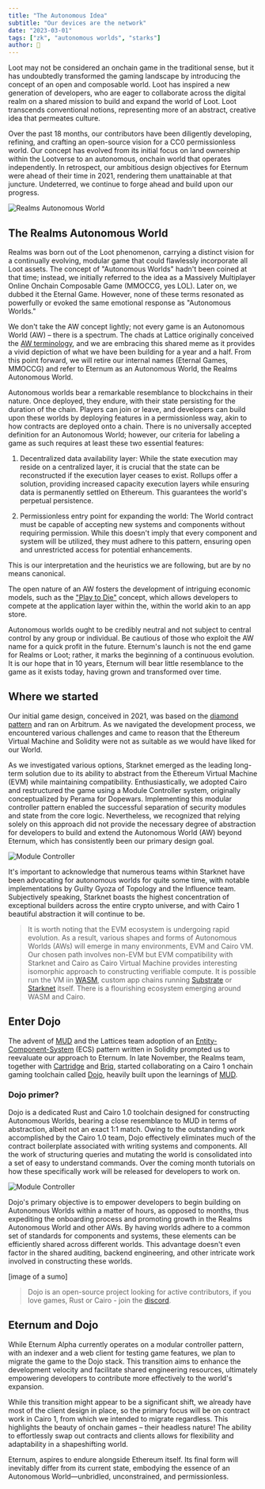 ```yaml
---
title: "The Autonomous Idea"
subtitle: "Our devices are the network"
date: "2023-03-01"
tags: ["zk", "autonomous worlds", "starks"]
author: 🍞
---
```


Loot may not be considered an onchain game in the traditional sense, but it has undoubtedly transformed the gaming landscape by introducing the concept of an open and composable world. Loot has inspired a new generation of developers, who are eager to collaborate across the digital realm on a shared mission to build and expand the world of Loot. Loot transcends conventional notions, representing more of an abstract, creative idea that permeates culture.

Over the past 18 months, our contributors have been diligently developing, refining, and crafting an open-source vision for a CC0 permissionless world. Our concept has evolved from its initial focus on land ownership within the Lootverse to an autonomous, onchain world that operates independently. In retrospect, our ambitious design objectives for Eternum were ahead of their time in 2021, rendering them unattainable at that juncture. Undeterred, we continue to forge ahead and build upon our progress.

![Realms Autonomous World](/images/raw.png)

## The Realms Autonomous World

Realms was born out of the Loot phenomenon, carrying a distinct vision for a continually evolving, modular game that could flawlessly incorporate all Loot assets. The concept of "Autonomous Worlds" hadn't been coined at that time; instead, we initially referred to the idea as a Massively Multiplayer Online Onchain Composable Game (MMOCCG, yes LOL). Later on, we dubbed it the Eternal Game. However, none of these terms resonated as powerfully or evoked the same emotional response as "Autonomous Worlds."

We don't take the AW concept lightly; not every game is an Autonomous World (AW) – there is a spectrum. The chads at Lattice originally conceived the [AW terminology](https://lattice.xyz/blog/mud-an-engine-for-autonomous-worlds), and we are embracing this shared meme as it provides a vivid depiction of what we have been building for a year and a half. From this point forward, we will retire our internal names (Eternal Games, MMOCCG) and refer to Eternum as an Autonomous World, the Realms Autonomous World.

Autonomous worlds bear a remarkable resemblance to blockchains in their nature. Once deployed, they endure, with their state persisting for the duration of the chain. Players can join or leave, and developers can build upon these worlds by deploying features in a permissionless way, akin to how contracts are deployed onto a chain. There is no universally accepted definition for an Autonomous World; however, our criteria for labeling a game as such requires at least these two essential features:

1. Decentralized data availability layer: While the state execution may reside on a centralized layer, it is crucial that the state can be reconstructed if the execution layer ceases to exist. Rollups offer a solution, providing increased capacity execution layers while ensuring data is permanently settled on Ethereum. This guarantees the world's perpetual persistence.

2. Permissionless entry point for expanding the world: The World contract must be capable of accepting new systems and components without requiring permission. While this doesn't imply that every component and system will be utilized, they must adhere to this pattern, ensuring open and unrestricted access for potential enhancements.

This is our interpretation and the heuristics we are following, but are by no means canonical.

The open nature of an AW fosters the development of intriguing economic models, such as the ["Play to Die"](https://loaf.coffee/posts/economic-hyperstructures) concept, which allows developers to compete at the application layer within the, within the world akin to an app store.

Autonomous worlds ought to be credibly neutral and not subject to central control by any group or individual. Be cautious of those who exploit the AW name for a quick profit in the future. Eternum's launch is not the end game for Realms or Loot; rather, it marks the beginning of a continuous evolution. It is our hope that in 10 years, Eternum will bear little resemblance to the game as it exists today, having grown and transformed over time.

## Where we started

Our initial game design, conceived in 2021, was based on the [diamond pattern](https://eips.ethereum.org/EIPS/eip-2535) and ran on Arbitrum. As we navigated the development process, we encountered various challenges and came to reason that the Ethereum Virtual Machine and Solidity were not as suitable as we would have liked for our World.

As we investigated various options, Starknet emerged as the leading long-term solution due to its ability to abstract from the Ethereum Virtual Machine (EVM) while maintaining compatibility. Enthusiastically, we adopted Cairo and restructured the game using a Module Controller system, originally conceptualized by Perama for Dopewars. Implementing this modular controller pattern enabled the successful separation of security modules and state from the core logic. Nevertheless, we recognized that relying solely on this approach did not provide the necessary degree of abstraction for developers to build and extend the Autonomous World (AW) beyond Eternum, which has consistently been our primary design goal.

![Module Controller](/images/MC.png)

It's important to acknowledge that numerous teams within Starknet have been advocating for autonomous worlds for quite some time, with notable implementations by Guilty Gyoza of Topology and the Influence team. Subjectively speaking, Starknet boasts the highest concentration of exceptional builders across the entire crypto universe, and with Cairo 1 beautiful abstraction it will continue to be.

> It is worth noting that the EVM ecosystem is undergoing rapid evolution. As a result, various shapes and forms of Autonomous Worlds (AWs) will emerge in many environments, EVM and Cairo VM. Our chosen path involves non-EVM but EVM compatibility with Starknet and Cairo as Cairo Virtual Machine provides interesting isomorphic approach to constructing verifiable compute. It is possible run the VM iin [WASM](https://github.com/lambdaclass/cairo-rs#webassembly-demo), custom app chains running [Substrate](https://github.com/keep-starknet-strange/madara) or [Starknet](https://www.starknet.io/en) itself. There is a flourishing ecosystem emerging around WASM and Cairo.

## Enter Dojo

The advent of [MUD](https://mud.dev/) and the Lattices team adoption of an [Entity-Component-System](https://github.com/SanderMertens/ecs-faq) (ECS) pattern written in Solidity prompted us to reevaluate our approach to Eternum. In late November, the Realms team, together with [Cartridge](https://cartridge.gg/) and [Briq](https://briq.construction/), started collaborating on a Cairo 1 onchain gaming toolchain called [Dojo](https://github.com/dojoengine/dojo), heavily built upon the learnings of [MUD](https://mud.dev/).

### Dojo primer?

Dojo is a dedicated Rust and Cairo 1.0 toolchain designed for constructing Autonomous Worlds, bearing a close resemblance to MUD in terms of abstraction, albeit not an exact 1:1 match. Owing to the outstanding work accomplished by the Cairo 1.0 team, Dojo effectively eliminates much of the contract boilerplate associated with writing systems and components. All the work of structuring queries and mutating the world is consolidated into a set of easy to understand commands. Over the coming month tutorials on how these specifically work will be released for developers to work on.

![Module Controller](/images/ECS.png)

Dojo's primary objective is to empower developers to begin building on Autonomous Worlds within a matter of hours, as opposed to months, thus expediting the onboarding process and promoting growth in the Realms Autonomous World and other AWs. By having worlds adhere to a common set of standards for components and systems, these elements can be efficiently shared across different worlds. This advantage doesn't even factor in the shared auditing, backend engineering, and other intricate work involved in constructing these worlds.

[image of a sumo]

> Dojo is an open-source project looking for active contributors, if you love games, Rust or Cairo - join the [discord](https://discord.gg/GFfYbRuXtZ).

## Eternum and Dojo

While Eternum Alpha currently operates on a modular controller pattern, with an indexer and a web client for testing game features, we plan to migrate the game to the Dojo stack. This transition aims to enhance the development velocity and facilitate shared engineering resources, ultimately empowering developers to contribute more effectively to the world's expansion.

While this transition might appear to be a significant shift, we already have most of the client design in place, so the primary focus will be on contract work in Cairo 1, from which we intended to migrate regardless. This highlights the beauty of onchain games – their headless nature! The ability to effortlessly swap out contracts and clients allows for flexibility and adaptability in a shapeshifting world.

Eternum, aspires to endure alongside Ethereum itself. Its final form will inevitably differ from its current state, embodying the essence of an Autonomous World—unbridled, unconstrained, and permissionless.
